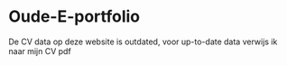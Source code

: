 # Oude-E-portfolio
De CV data op deze website is outdated, voor up-to-date data verwijs ik naar mijn CV pdf
